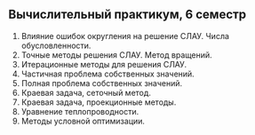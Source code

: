 ## Вычислительный практикум, 6 семестр

1. Влияние ошибок округления на решение СЛАУ. Числа обусловленности.
3. Точные методы решения СЛАУ. Метод вращений.
4. Итерационные методы для решения СЛАУ.
5. Частичная проблема собственных значений.
6. Полная проблема собственных значений.
7. Краевая задача, сеточный метод.
8. Краевая задача, проекционные методы.
9. Уравнение теплопроводности.
13. Методы условной оптимизации.

